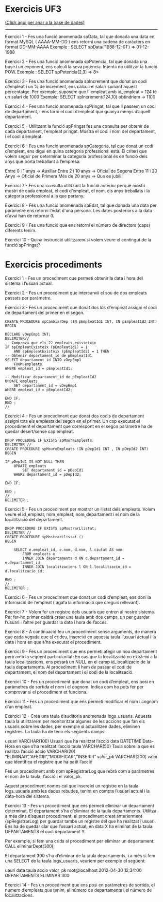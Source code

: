 <h1>Exercicis UF3</h1>
<a href="https://github.com/JoseGomez23/Base-de-Dades/blob/main/UF3/Database.md">(Click aqui per anar a la base de dades)</a>

____________________________________________________________________________________________________________________________________________________________________
Exercici 1 - Fes una funció anomenada spData, tal que donada una data en format
MySQL ( AAAA-MM-DD ) ens retorni una cadena de caràcters en format DD-MM-AAAA
Exemple : SELECT spData('1988-12-01') => 01-12-1988


Exercici 2 - Fes una funció anomenada spPotencia, tal que donada una base i un
exponent, ens calculi la seva potència. Intenta no utilitzar la funció POW.
Exemple : SELECT spPotencia(2,3) => 8<


Exercici 3 - Fes una funció anomenada spIncrement que donat un codi d’empleat i un
% de increment, ens calculi el salari sumant aquest percentatge.
Per exemple, suposem que l’ empleat amb id_empleat = 124 té un salari de 1000
Exemple: SELECT spIncrement(124,10) obtindriem -> 1100


 Exercici 4 - Fes una funció anomenada spPringat, tal que li passem un codi de
departament, i ens torni el codi d’empleat que guanya menys d’aquell departament.


Exercici 5 - Utilitzant la funció spPringat fes una consulta per obtenir de cada
departament, l’empleat pringat. Mostra el codi i nom del departament, i el codi d’empleat.


Exercici 6 - Fes una funció anomenada spCategoria, tal que donat un codi d’empleat,
ens digui en quina categoria professional està. El criteri que volem seguir per determinar
la categoria professional és en funció dels anys que porta treballant a l’empresa:

Entre 0 i 1 anys -> Auxiliar
Entre 2 i 10 anys -> Oficial de Segona
Entre 11 i 20 Anys -> Oficial de Primera
Més de 20 anys -> Que es jubili!

Exercici 7 - Fes una consulta utilitzant la funció anterior perquè mostri mostri de cada
empleat, el codi d’empleat, el nom, els anys treballats i la categoria professional a la que
pertany.


Exercici 8 - Fes una funció anomenada spEdat, tal que donada una data per paràmetre
ens retorni l'edat d'una persona. Les dates posteriors a la data d'avui han de retornar 0.

  
Exercici 9 - Fes una funció que ens retorni el número de directors (caps) diferents tenim.


Exercici 10 - Quina instrucció utilitzarem si volem veure el contingut de la funció
spPringat?


<h1>Exercicis procediments</h1>

Exercici 1 - Fes un procediment que permeti obtenir la data i hora del sistema i l’usuari
actual.


Exercici 2 - Fes un procediment que intercanvii el sou de dos empleats passats per
paràmetre.


Exercici 3 - Fes un procediment que donat dos Ids d'empleat assigni el codi de
departament del primer en el segon.

```mysql
CREATE PROCEDURE spCambiarDep (IN pEmpleatId1 INT, IN pEmpleatId2 INT)
BEGIN

DECLARE vDepEmp1 INT;
DELIMITER//
-- Comprova que els 22 empleats existeixin
IF spEmpleatExisteix (pEmpleatId1) = 1
    AND spEmpleatExisteix (pEmpleatId2) = 1 THEN
-- Obtenir departament_id de pEmpleatId1
SELECT departament_id INTO vDepEmp1
    FROM empleats
WHERE empleat_id = pEmpleatId1;

-- Modificar departament_id de pEmpleatId2
UPDATE empleats 
    SET departament_id = vDepEmp1
WHERE empleat_id = pEmpleatId2;

END IF; 
END ;
//
```


Exercici 4 - Fes un procediment que donat dos codis de departament assigni tots els
empleats del segon en el primer. Un cop executat el procediment el departament que
correspont en el segon paràmetre ha de quedar desert/sense cap empleat.

```mysql
DROP PROCEDURE IF EXISTS spMoureEmpleats;
DELIMITER //
CREATE PROCEDURE spMoureEmpleats (IN pDepId1 INT , IN pDepId2 INT)
BEGIN

IF pDepId1 IS NOT NULL THEN
	UPDATE empleats
		SET departament_id = pDepId1
	WHERE departament_id = pDepId2;

END IF;

END ;
//
DELIMITER ;
```


Exercici 5 - Fes un procediment per mostrar un llistat dels empleats. Volem veure el
id_empleat, nom_empleat, nom_departament i el nom de la localització del departament.

```mysql
DROP PROCEDURE IF EXISTS spMostrarLlistat;
DELIMITER //
CREATE PROCEDURE spMostrarLlistat ()
BEGIN

	SELECT e.empleat_id, e.nom, d.nom, l.ciutat AS nom
		FROM empleats e
        INNER JOIN departaments d ON d.departament_id = e.departament_id
        INNER JOIN localitzacions l ON l.localitzacio_id = d.localitzacio_id;

END ;
// 
DELIMITER ; 

```


Exercici 6 - Fes un procediment que donat un codi d’empleat, ens doni la informació de
l’empleat ( agafa la informació que creguis rellevant).


Exercici 7 - Volem fer un registre dels usuaris que entren al nostre sistema. Per fer-ho
primer caldrà crear una taula amb dos camps, un per guardar l’usuari i l’altre per guardar
la data i hora de l’accés.


Exercici 8 - A continuació feu un procediment sense arguments, de manera que cada
vegada que el crideu, insereixi en aquesta taula l’usuari actual i la data i hora en que s’ha
executat el procediment.


Exercici 9 - Fes un procediment que ens permeti afegir un nou departament però amb la
següent particularitat: En cas que la localització no existeixi a la taula localitzacions, ens
posarà un NULL en el camp id_localtizacio de la taula departaments. Al procediment li
hem de passar el codi de departament, el nom del departament i el codi de la localització.


Exercici 10 - Fes un procediment que donat un codi d’empleat, ens posi en paràmetres
de sortida el nom i el cognom. Indica com ho pots fer per comprovar si el procediment et
funciona.


Exercici 11 - Fes un procediment que ens permeti modificar el nom i cognom d’un
empleat.

Exercici 12 - Crea una taula d’auditoria anomenada logs_usuaris. Aquesta taula la
utilitzarem per monitoritzar algunes de les accions que fan els usuaris sobre les dades,
per exemple si actualitzen dades, eliminen registres.
La taula ha de tenir els següents camps:

usuari VARCHAR(100) Usuari que ha realitzat l’acció
data DATETIME Data-Hora en que s’ha realitzat l’acció
taula VARCHAR(50) Taula sobre la que es realitza l’acció
accio VARCHAR(20) “ELIMINAR”,”AFEGIR”,”MODIFICAR”,”INSERIR”
valor_pk VARCHAR(200) valor que identifica el registre que ha patit
l’acció

Fes un procediment amb nom spRegistrarLog que rebrà com a paràmetres el nom de la
taula, l’acció i el valor_pk.

Aquest procediment només cal que insereixi un registre en la taula logs_usuaris amb les
dades rebudes, tenint en compte l’usuari actual i la data-hora del sistema.


Exercici 13 - Fes un procediment que ens permeti eliminar un departament determinat.
El departament s’ha d’eliminar de la taula departaments. Utilitza a més dins d’aquest
procediment, el procediment creat anteriorment (spRegistrarLog) per guardar també un
registre del que ha realitzat l’usuari. Ens ha de quedar clar que l’usuari actual, en data X
ha eliminat de la taula DEPARTAMENTS el codi departament Y.

Per exemple, si fem una crida al procediment per eliminar un departament:
CALL eliminarDept(300);

El departament 300 s’ha d’eliminar de la taula departaments, i a més si fem una SELECT
de la taula logs_usuaris, veuriem per exemple el següent:

uauri data taula accio valor_pk
root@localhost 2012-04-30 12:34:00 DEPARTAMENTS ELIMINAR 300


Exercici 14 - Fes un procediment que ens posi en paràmetres de sortida, el número
d’empleats que tenim, el número de departaments i el número de localitzacions.